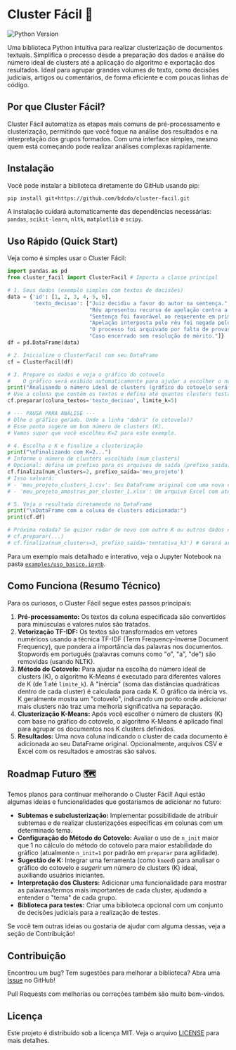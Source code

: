 # Cluster Fácil 🚀

![Python Version](https://img.shields.io/badge/python-3.8+-blue.svg)

Uma biblioteca Python intuitiva para realizar clusterização de documentos textuais. Simplifica o processo desde a preparação dos dados e análise do número ideal de clusters até a aplicação do algoritmo e exportação dos resultados. Ideal para agrupar grandes volumes de texto, como decisões judiciais, artigos ou comentários, de forma eficiente e com poucas linhas de código.

## Por que Cluster Fácil?

Cluster Fácil automatiza as etapas mais comuns de pré-processamento e clusterização, permitindo que você foque na análise dos resultados e na interpretação dos grupos formados. Com uma interface simples, mesmo quem está começando pode realizar análises complexas rapidamente.

## Instalação

Você pode instalar a biblioteca diretamente do GitHub usando pip:

```bash
pip install git+https://github.com/bdcdo/cluster-facil.git
```

A instalação cuidará automaticamente das dependências necessárias: `pandas`, `scikit-learn`, `nltk`, `matplotlib` e `scipy`.

## Uso Rápido (Quick Start)

Veja como é simples usar o Cluster Fácil:

```python
import pandas as pd
from cluster_facil import ClusterFacil # Importa a classe principal

# 1. Seus dados (exemplo simples com textos de decisões)
data = {'id': [1, 2, 3, 4, 5, 6],
        'texto_decisao': ["Juiz decidiu a favor do autor na sentença.",
                          "Réu apresentou recurso de apelação contra a decisão.",
                          "Sentença foi favorável ao requerente em primeira instância.",
                          "Apelação interposta pelo réu foi negada pelo tribunal.",
                          "O processo foi arquivado por falta de provas.",
                          "Caso encerrado sem resolução de mérito."]}
df = pd.DataFrame(data)

# 2. Inicialize o ClusterFacil com seu DataFrame
cf = ClusterFacil(df)

# 3. Prepare os dados e veja o gráfico do cotovelo
#    O gráfico será exibido automaticamente para ajudar a escolher o número de clusters (K)
print("Analisando o número ideal de clusters (gráfico do cotovelo será exibido)...")
# Use a coluna que contém os textos e defina até quantos clusters testar (limite_k)
cf.preparar(coluna_textos='texto_decisao', limite_k=5)

# --- PAUSA PARA ANÁLISE ---
# Olhe o gráfico gerado. Onde a linha "dobra" (o cotovelo)?
# Esse ponto sugere um bom número de clusters (K).
# Vamos supor que você escolheu K=2 para este exemplo.

# 4. Escolha o K e finalize a clusterização
print("\nFinalizando com K=2...")
# Informe o número de clusters escolhido (num_clusters)
# Opcional: defina um prefixo para os arquivos de saída (prefixo_saida)
cf.finaliza(num_clusters=2, prefixo_saida='meu_projeto')
# Isso salvará:
# - 'meu_projeto_clusters_1.csv': Seu DataFrame original com uma nova coluna 'cluster_1'
# - 'meu_projeto_amostras_por_cluster_1.xlsx': Um arquivo Excel com até 10 amostras de cada cluster

# 5. Veja o resultado diretamente no DataFrame
print("\nDataFrame com a coluna de clusters adicionada:")
print(cf.df)

# Próxima rodada? Se quiser rodar de novo com outro K ou outros dados no mesmo objeto:
# cf.preparar(...)
# cf.finaliza(num_clusters=3, prefixo_saida='tentativa_k3') # Gerará arquivos com _2 no final
```

Para um exemplo mais detalhado e interativo, veja o Jupyter Notebook na pasta [`examples/uso_basico.ipynb`](examples/uso_basico.ipynb).

## Como Funciona (Resumo Técnico)

Para os curiosos, o Cluster Fácil segue estes passos principais:

1.  **Pré-processamento:** Os textos da coluna especificada são convertidos para minúsculas e valores nulos são tratados.
2.  **Vetorização TF-IDF:** Os textos são transformados em vetores numéricos usando a técnica TF-IDF (Term Frequency-Inverse Document Frequency), que pondera a importância das palavras nos documentos. Stopwords em português (palavras comuns como "o", "a", "de") são removidas (usando NLTK).
3.  **Método do Cotovelo:** Para ajudar na escolha do número ideal de clusters (K), o algoritmo K-Means é executado para diferentes valores de K (de 1 até `limite_k`). A "inércia" (soma das distâncias quadráticas dentro de cada cluster) é calculada para cada K. O gráfico da inércia vs. K geralmente mostra um "cotovelo", indicando um ponto onde adicionar mais clusters não traz uma melhoria significativa na separação.
4.  **Clusterização K-Means:** Após você escolher o número de clusters (K) com base no gráfico do cotovelo, o algoritmo K-Means é aplicado final para agrupar os documentos nos K clusters definidos.
5.  **Resultados:** Uma nova coluna indicando o cluster de cada documento é adicionada ao seu DataFrame original. Opcionalmente, arquivos CSV e Excel com os resultados e amostras são salvos.

## Roadmap Futuro 🗺️

Temos planos para continuar melhorando o Cluster Fácil! Aqui estão algumas ideias e funcionalidades que gostaríamos de adicionar no futuro:

*   **Subtemas e subclusterização:** Implementar possibilidade de atribuir subtemas e de realizar clusterizações específicas em colunas com um determinado tema.
*   **Configuração do Método do Cotovelo:** Avaliar o uso de `n_init` maior que 1 no cálculo do método do cotovelo para maior estabilidade do gráfico (atualmente `n_init=1` por padrão em `preparar` para agilidade).
*   **Sugestão de K:** Integrar uma ferramenta (como `kneed`) para analisar o gráfico do cotovelo e *sugerir* um número de clusters (K) ideal, auxiliando usuários iniciantes.
*   **Interpretação dos Clusters:** Adicionar uma funcionalidade para mostrar as palavras/termos mais importantes de cada cluster, ajudando a entender o "tema" de cada grupo.
*   **Biblioteca para testes:** Criar uma biblioteca opcional com um conjunto de decisões judiciais para a realização de testes.

Se você tem outras ideias ou gostaria de ajudar com alguma dessas, veja a seção de Contribuição!

## Contribuição

Encontrou um bug? Tem sugestões para melhorar a biblioteca? Abra uma [Issue](https://github.com/bdcdo/cluster-facil/issues) no GitHub!

Pull Requests com melhorias ou correções também são muito bem-vindos.

## Licença

Este projeto é distribuído sob a licença MIT. Veja o arquivo [LICENSE](LICENSE) para mais detalhes.
